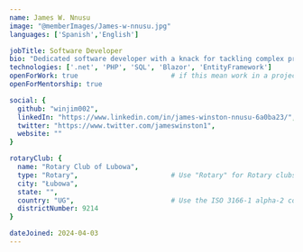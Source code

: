 ```yaml
---
name: James W. Nnusu
image: "@memberImages/James-w-nnusu.jpg"
languages: ['Spanish','English']

jobTitle: Software Developer
bio: "Dedicated software developer with a knack for tackling complex problems and delivering user-centric solutions..."
technologies: ['.net', 'PHP', 'SQL', 'Blazor', 'EntityFramework']
openForWork: true						# if this mean work in a project
openForMentorship: true

social: {
  github: "winjim002",
  linkedIn: "https://www.linkedin.com/in/james-winston-nnusu-6a0ba23/",
  twitter: "https://www.twitter.com/jameswinston1",
  website: ""
}

rotaryClub: {
  name: "Rotary Club of Lubowa",
  type: "Rotary",                       # Use "Rotary" for Rotary clubs and "Rotaract" for Rotaract clubs
  city: "Łubowa",
  state: "",
  country: "UG",                        # Use the ISO 3166-1 alpha-2 country code: https://en.wikipedia.org/wiki/ISO_3166-1_alpha-2
  districtNumber: 9214
}

dateJoined: 2024-04-03
---
```

